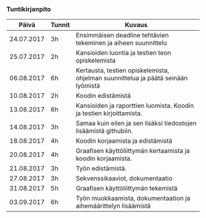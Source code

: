 ### Tuntikirjanpito
Päivä | Tunnit | Kuvaus
--------------- | ----- | ------
24.07.2017 | 3h | Ensimmäisen deadline tehtävien tekeminen ja aiheen suunnittelu
25.07.2017 | 2h | Kansioiden luontia ja testien teon opiskelemista
06.08.2017 | 6h | Kertausta, testien opiskelemista, ohjelman suunnittelua ja päätä seinään lyömistä
10.08.2017 | 2h | Koodin edistämistä
13.08.2017 | 6h | Kansioiden ja raporttien luomista. Koodin ja testien kirjoittamista.
14.08.2017 | 3h | Samaa kuin eilen ja sen lisäksi tiedostojen lisäämistä githubiin.
18.08.2017 | 4h | Koodin korjaamista ja edistämistä
20.08.2017 | 4h | Graafisen käyttöliittymän kertaamista ja koodin korjaamista.
21.08.2017 | 3h | Työn edistämistä.
27.08.2017 | 3h | Sekvenssikaaviot, dokumentaatio
31.08.2017 | 5h | Graafisen käyttöliittymän tekemistä
03.09.2017 | 6h | Työn muokkaamista, dokumentaation ja aihemäärittelyn lisäämistä